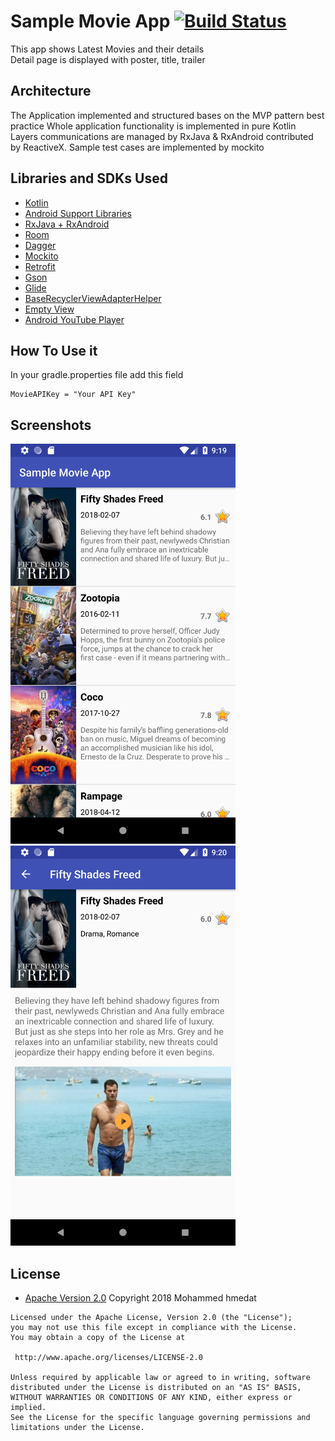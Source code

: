 # Sample Movie App [![Build Status](https://travis-ci.org/hmedat2008/SampleMovieApp.svg?branch=master)](https://travis-ci.org/hmedat2008/SampleMovieApp.svg?branch=master)
This app shows Latest Movies and their details  
Detail page is displayed with poster, title, trailer

## Architecture
The Application implemented and structured bases on the MVP pattern best practice
Whole application functionality is implemented in pure Kotlin
Layers communications are managed by RxJava & RxAndroid contributed by ReactiveX.
Sample test cases are implemented by mockito
## Libraries and SDKs Used
- [Kotlin](https://developer.android.com/kotlin/index.html)
- [Android Support Libraries](https://developer.android.com/topic/libraries/support-library/packages.html) 
- [RxJava + RxAndroid](https://github.com/ReactiveX/RxJava)
- [Room](https://developer.android.com/topic/libraries/architecture/room)
- [Dagger](https://github.com/google/dagger)
- [Mockito](https://github.com/mockito/mockito)
- [Retrofit](http://square.github.io/retrofit/)
- [Gson](https://github.com/google/gson)
- [Glide](https://github.com/bumptech/glide)
- [BaseRecyclerViewAdapterHelper](https://github.com/CymChad/BaseRecyclerViewAdapterHelper)
- [Empty View](https://github.com/santalu/emptyview)
- [Android YouTube Player](https://github.com/PierfrancescoSoffritti/Android-YouTube-Player)


## How To Use it
In your gradle.properties file add this field
```
MovieAPIKey = "Your API Key"
```


## Screenshots
<img src="screenshots/1.png" height="640" width="360"> 
<img src="screenshots/2.png" height="640" width="360">

## License

* [Apache Version 2.0](http://www.apache.org/licenses/LICENSE-2.0.html)
Copyright 2018 Mohammed hmedat

```
Licensed under the Apache License, Version 2.0 (the "License");
you may not use this file except in compliance with the License.
You may obtain a copy of the License at

 http://www.apache.org/licenses/LICENSE-2.0

Unless required by applicable law or agreed to in writing, software
distributed under the License is distributed on an "AS IS" BASIS,
WITHOUT WARRANTIES OR CONDITIONS OF ANY KIND, either express or implied.
See the License for the specific language governing permissions and
limitations under the License.
```
